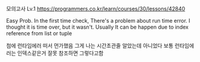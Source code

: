 모의고사 Lv.1
https://programmers.co.kr/learn/courses/30/lessons/42840

Easy Prob. 
In the first time check, There's a problem about run time error. 
I thought it is time over, but it wasn't. Usually It can be happen due to index reference from list or tuple


첨에 런타임에러 떠서 먼가했음 그게 나는 시간초관줄 알았는데 아니었다
보통 런타임에러는 인덱스같은거 잘못 참조하면 그렇다고함
